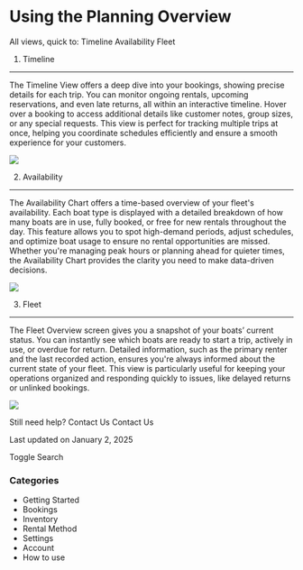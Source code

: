 # Using the Planning Overview

All views, quick to: Timeline Availability Fleet

1. Timeline

---

The Timeline View offers a deep dive into your bookings, showing precise details for each trip. You can monitor ongoing rentals, upcoming reservations, and even late returns, all within an interactive timeline. Hover over a booking to access additional details like customer notes, group sizes, or any special requests. This view is perfect for tracking multiple trips at once, helping you coordinate schedules efficiently and ensure a smooth experience for your customers.

![](https://d33v4339jhl8k0.cloudfront.net/docs/assets/5ec3f479042863474d1b00dc/images/67768a3bd641f0344ea4fcb4/file-9YGmbTs7do.png)

2. Availability

---

The Availability Chart offers a time-based overview of your fleet's availability. Each boat type is displayed with a detailed breakdown of how many boats are in use, fully booked, or free for new rentals throughout the day. This feature allows you to spot high-demand periods, adjust schedules, and optimize boat usage to ensure no rental opportunities are missed. Whether you're managing peak hours or planning ahead for quieter times, the Availability Chart provides the clarity you need to make data-driven decisions.

![](https://d33v4339jhl8k0.cloudfront.net/docs/assets/5ec3f479042863474d1b00dc/images/67768a43ee16567e6d40e969/file-rEZO2Fy1Bc.png)

3. Fleet

---

The Fleet Overview screen gives you a snapshot of your boats’ current status. You can instantly see which boats are ready to start a trip, actively in use, or overdue for return. Detailed information, such as the primary renter and the last recorded action, ensures you're always informed about the current state of your fleet. This view is particularly useful for keeping your operations organized and responding quickly to issues, like delayed returns or unlinked bookings.

![](https://d33v4339jhl8k0.cloudfront.net/docs/assets/5ec3f479042863474d1b00dc/images/67768a4b7aa7755adceaea1d/file-g23EHoyZRz.png)

Still need help?
Contact Us
Contact Us

Last updated on January 2, 2025

Toggle Search

### Categories

- Getting Started
- Bookings
- Inventory
- Rental Method
- Settings
- Account
- How to use
